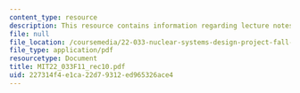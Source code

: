 ```yaml
---
content_type: resource
description: This resource contains information regarding lecture notes.
file: null
file_location: /coursemedia/22-033-nuclear-systems-design-project-fall-2011/227314f4e1ca22d79312ed965326ace4_MIT22_033F11_rec10.pdf
file_type: application/pdf
resourcetype: Document
title: MIT22_033F11_rec10.pdf
uid: 227314f4-e1ca-22d7-9312-ed965326ace4
---
```

